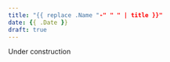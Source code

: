 ```yaml
---
title: "{{ replace .Name "-" " " | title }}"
date: {{ .Date }}
draft: true
---
```


Under construction
